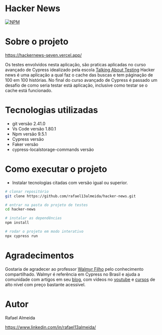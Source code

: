 # Hacker News
[![NPM](https://img.shields.io/npm/l/react)](https://github.com/rafael13almeida/hacker-news/blob/main/LICENSE) 

# Sobre o projeto

https://hackernews-seven.vercel.app/

Os testes envolvidos nesta aplicação, são praticas aplicadas no curso avançado de Cypress idealizado pela escola [Talking About Testing](https://www.udemy.com/user/walmyr/ " Escola Talking About Testing")
Hacker news é uma aplicação a qual faz o cache das buscas e tem páginação de 100 em 100 histórias. 
No final do curso avançado de Cypress é passado um desafio de como seria testar está aplicação, inclusive como testar se o cache está funcionado. 


# Tecnologias utilizadas

- git versão 2.41.0
- Vs Code versão 1.80.1
- Npm versão 9.5.1
- Cypress versão
- Faker versão
- cypress-localstorage-commands versão

# Como executar o projeto

- Instalar tecnologias citadas com versão igual ou superior. 

```bash
# clonar repositório
git clone https://github.com/rafael13almeida/hacker-news.git

# entrar na pasta do projeto de testes
cd hacker-news

# instalar as dependências
npm install

# rodar o projeto em modo interativo
npx cypress run 
```
# Agradecimentos

Gostaria de agradecer ao professor [Walmyr Filho](https://github.com/wlsf82 "Walmyr Filho") pelo conhecimento compartilhado. 
Walmyr é referência em Cypress no Brasil e ajuda a comunidade com artigos em seu [blog](https://talkingabouttesting.com/), com vídeos no [youtube](https://www.youtube.com/@TalkingAboutTesting) e [cursos](https://www.udemy.com/user/walmyr/) de alto nível com preço bastante acessivel.

# Autor

Rafael Almeida 

https://www.linkedin.com/in/rafael13almeida/
